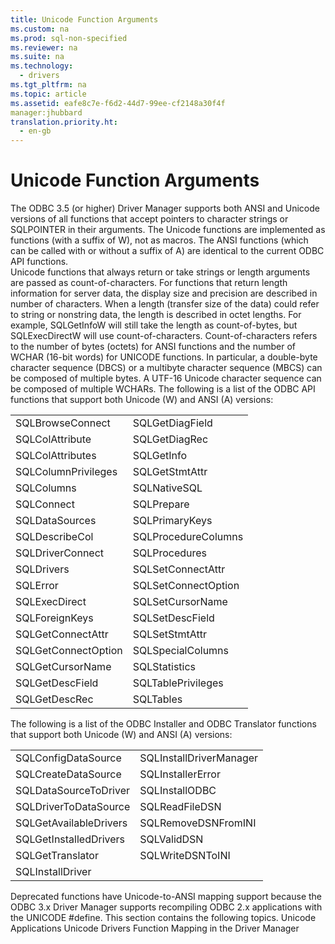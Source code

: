 ```yaml
---
title: Unicode Function Arguments
ms.custom: na
ms.prod: sql-non-specified
ms.reviewer: na
ms.suite: na
ms.technology: 
  - drivers
ms.tgt_pltfrm: na
ms.topic: article
ms.assetid: eafe8c7e-f6d2-44d7-99ee-cf2148a30f4f
manager:jhubbard
translation.priority.ht: 
  - en-gb
---
```

# Unicode Function Arguments
<?xml version="1.0" encoding="utf-8"?>
<developerConceptualDocument xmlns="http://ddue.schemas.microsoft.com/authoring/2003/5" xmlns:xlink="http://www.w3.org/1999/xlink" xmlns:xsi="http://www.w3.org/2001/XMLSchema-instance" xsi:schemaLocation="http://ddue.schemas.microsoft.com/authoring/2003/5 http://dduestorage.blob.core.windows.net/ddueschema/developer.xsd">
  <introduction>
    <para>The ODBC 3.5 (or higher) Driver Manager supports both ANSI and Unicode versions of all functions that accept pointers to character strings or SQLPOINTER in their arguments. The Unicode functions are implemented as functions (with a suffix of <legacyItalic>W</legacyItalic>), not as macros. The ANSI functions (which can be called with or without a suffix of <legacyItalic>A</legacyItalic>) are identical to the current ODBC API functions.</para>
  </introduction>
  <section>
    <title>Remarks</title>
    <content>
      <para>Unicode functions that always return or take strings or length arguments are passed as count-of-characters. For functions that return length information for server data, the display size and precision are described in number of characters. When a length (transfer size of the data) could refer to string or nonstring data, the length is described in octet lengths. For example, <legacyBold>SQLGetInfoW</legacyBold> will still take the length as count-of-bytes, but <legacyBold>SQLExecDirectW</legacyBold> will use count-of-characters.</para>
      <para>Count-of-characters refers to the number of bytes (octets) for ANSI functions and the number of WCHAR (16-bit words) for UNICODE functions. In particular, a double-byte character sequence (DBCS) or a multibyte character sequence (MBCS) can be composed of multiple bytes. A UTF-16 Unicode character sequence can be composed of multiple WCHARs.</para>
      <para>The following is a list of the ODBC API functions that support both Unicode (W) and ANSI (A) versions:</para>
      <table xmlns:caps="http://schemas.microsoft.com/build/caps/2013/11">
        <tbody>
          <tr>
            <TD>
              <para>
                <legacyBold>SQLBrowseConnect</legacyBold>
              </para>
            </TD>
            <TD>
              <para>
                <legacyBold>SQLGetDiagField</legacyBold>
              </para>
            </TD>
          </tr>
          <tr>
            <TD>
              <para>
                <legacyBold>SQLColAttribute</legacyBold>
              </para>
            </TD>
            <TD>
              <para>
                <legacyBold>SQLGetDiagRec</legacyBold>
              </para>
            </TD>
          </tr>
          <tr>
            <TD>
              <para>
                <legacyBold>SQLColAttributes</legacyBold>
              </para>
            </TD>
            <TD>
              <para>
                <legacyBold>SQLGetInfo</legacyBold>
              </para>
            </TD>
          </tr>
          <tr>
            <TD>
              <para>
                <legacyBold>SQLColumnPrivileges</legacyBold>
              </para>
            </TD>
            <TD>
              <para>
                <legacyBold>SQLGetStmtAttr</legacyBold>
              </para>
            </TD>
          </tr>
          <tr>
            <TD>
              <para>
                <legacyBold>SQLColumns</legacyBold>
              </para>
            </TD>
            <TD>
              <para>
                <legacyBold>SQLNativeSQL</legacyBold>
              </para>
            </TD>
          </tr>
          <tr>
            <TD>
              <para>
                <legacyBold>SQLConnect</legacyBold>
              </para>
            </TD>
            <TD>
              <para>
                <legacyBold>SQLPrepare</legacyBold>
              </para>
            </TD>
          </tr>
          <tr>
            <TD>
              <para>
                <legacyBold>SQLDataSources</legacyBold>
              </para>
            </TD>
            <TD>
              <para>
                <legacyBold>SQLPrimaryKeys</legacyBold>
              </para>
            </TD>
          </tr>
          <tr>
            <TD>
              <para>
                <legacyBold>SQLDescribeCol</legacyBold>
              </para>
            </TD>
            <TD>
              <para>
                <legacyBold>SQLProcedureColumns</legacyBold>
              </para>
            </TD>
          </tr>
          <tr>
            <TD>
              <para>
                <legacyBold>SQLDriverConnect</legacyBold>
              </para>
            </TD>
            <TD>
              <para>
                <legacyBold>SQLProcedures</legacyBold>
              </para>
            </TD>
          </tr>
          <tr>
            <TD>
              <para>
                <legacyBold>SQLDrivers</legacyBold>
              </para>
            </TD>
            <TD>
              <para>
                <legacyBold>SQLSetConnectAttr</legacyBold>
              </para>
            </TD>
          </tr>
          <tr>
            <TD>
              <para>
                <legacyBold>SQLError</legacyBold>
              </para>
            </TD>
            <TD>
              <para>
                <legacyBold>SQLSetConnectOption</legacyBold>
              </para>
            </TD>
          </tr>
          <tr>
            <TD>
              <para>
                <legacyBold>SQLExecDirect</legacyBold>
              </para>
            </TD>
            <TD>
              <para>
                <legacyBold>SQLSetCursorName</legacyBold>
              </para>
            </TD>
          </tr>
          <tr>
            <TD>
              <para>
                <legacyBold>SQLForeignKeys</legacyBold>
              </para>
            </TD>
            <TD>
              <para>
                <legacyBold>SQLSetDescField</legacyBold>
              </para>
            </TD>
          </tr>
          <tr>
            <TD>
              <para>
                <legacyBold>SQLGetConnectAttr</legacyBold>
              </para>
            </TD>
            <TD>
              <para>
                <legacyBold>SQLSetStmtAttr</legacyBold>
              </para>
            </TD>
          </tr>
          <tr>
            <TD>
              <para>
                <legacyBold>SQLGetConnectOption</legacyBold>
              </para>
            </TD>
            <TD>
              <para>
                <legacyBold>SQLSpecialColumns</legacyBold>
              </para>
            </TD>
          </tr>
          <tr>
            <TD>
              <para>
                <legacyBold>SQLGetCursorName</legacyBold>
              </para>
            </TD>
            <TD>
              <para>
                <legacyBold>SQLStatistics</legacyBold>
              </para>
            </TD>
          </tr>
          <tr>
            <TD>
              <para>
                <legacyBold>SQLGetDescField</legacyBold>
              </para>
            </TD>
            <TD>
              <para>
                <legacyBold>SQLTablePrivileges</legacyBold>
              </para>
            </TD>
          </tr>
          <tr>
            <TD>
              <para>
                <legacyBold>SQLGetDescRec</legacyBold>
              </para>
            </TD>
            <TD>
              <para>
                <legacyBold>SQLTables</legacyBold>
              </para>
            </TD>
          </tr>
        </tbody>
      </table>
      <para>The following is a list of the ODBC Installer and ODBC Translator functions that support both Unicode (W) and ANSI (A) versions:</para>
      <table xmlns:caps="http://schemas.microsoft.com/build/caps/2013/11">
        <tbody>
          <tr>
            <TD>
              <para>
                <legacyBold>SQLConfigDataSource</legacyBold>
              </para>
            </TD>
            <TD>
              <para>
                <legacyBold>SQLInstallDriverManager</legacyBold>
              </para>
            </TD>
          </tr>
          <tr>
            <TD>
              <para>
                <legacyBold>SQLCreateDataSource</legacyBold>
              </para>
            </TD>
            <TD>
              <para>
                <legacyBold>SQLInstallerError</legacyBold>
              </para>
            </TD>
          </tr>
          <tr>
            <TD>
              <para>
                <legacyBold>SQLDataSourceToDriver</legacyBold>
              </para>
            </TD>
            <TD>
              <para>
                <legacyBold>SQLInstallODBC</legacyBold>
              </para>
            </TD>
          </tr>
          <tr>
            <TD>
              <para>
                <legacyBold>SQLDriverToDataSource</legacyBold>
              </para>
            </TD>
            <TD>
              <para>
                <legacyBold>SQLReadFileDSN</legacyBold>
              </para>
            </TD>
          </tr>
          <tr>
            <TD>
              <para>
                <legacyBold>SQLGetAvailableDrivers</legacyBold>
              </para>
            </TD>
            <TD>
              <para>
                <legacyBold>SQLRemoveDSNFromINI</legacyBold>
              </para>
            </TD>
          </tr>
          <tr>
            <TD>
              <para>
                <legacyBold>SQLGetInstalledDrivers</legacyBold>
              </para>
            </TD>
            <TD>
              <para>
                <legacyBold>SQLValidDSN</legacyBold>
              </para>
            </TD>
          </tr>
          <tr>
            <TD>
              <para>
                <legacyBold>SQLGetTranslator</legacyBold>
              </para>
            </TD>
            <TD>
              <para>
                <legacyBold>SQLWriteDSNToINI</legacyBold>
              </para>
            </TD>
          </tr>
          <tr>
            <TD>
              <para>
                <legacyBold>SQLInstallDriver</legacyBold>
              </para>
            </TD>
            <TD>
              <para />
            </TD>
          </tr>
        </tbody>
      </table>
      <alert class="note">
        <para>Deprecated functions have Unicode-to-ANSI mapping support because the ODBC 3<legacyItalic>.x</legacyItalic> Driver Manager supports recompiling ODBC 2.<legacyItalic>x</legacyItalic> applications with the UNICODE <legacyBold>#define</legacyBold>.</para>
      </alert>
      <para>This section contains the following topics.</para>
      <list class="bullet">
        <listItem>
          <para>
            <legacyLink xlink:href="7986c623-2792-4e77-bfee-c86cbf84f08d">Unicode Applications</legacyLink>
          </para>
        </listItem>
        <listItem>
          <para>
            <legacyLink xlink:href="3b4742d5-74fb-4aff-aa21-d83a0064d73d">Unicode Drivers</legacyLink>
          </para>
        </listItem>
        <listItem>
          <para>
            <legacyLink xlink:href="ff093b29-671a-4fc0-86c9-08a311a98e54">Function Mapping in the Driver Manager</legacyLink>
          </para>
        </listItem>
      </list>
    </content>
  </section>
  <relatedTopics />
</developerConceptualDocument>